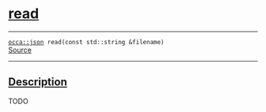 
<h1 id="read">
 <a href="#/api/json/read" class="anchor">
   <span>read</span>
  </a>
</h1>

<div class="signature">

<hr>

  <div class="definition-container">
    <div class="definition">
      <code><a href="#/api/json/">occa::json</a> read(<span class="token keyword">const</span> <span class="token keyword">std::string</span> &filename)</code>
      <div class="flex-spacing"></div>
      <a href="https://github.com/libocca/occa/blob/f8dbf4d2/include/occa/types/json.hpp#L389" target="_blank">Source</a>
    </div>
    
  </div>

  <hr>
</div>


<h2 id="description">
 <a href="#/api/json/read?id=description" class="anchor">
   <span>Description</span>
  </a>
</h2>

TODO
